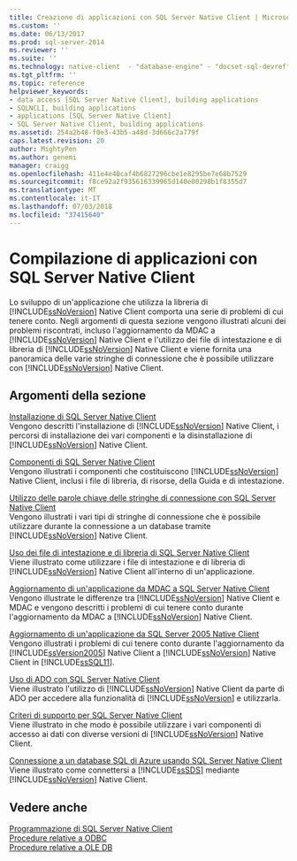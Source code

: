 ```yaml
---
title: Creazione di applicazioni con SQL Server Native Client | Microsoft Docs
ms.custom: ''
ms.date: 06/13/2017
ms.prod: sql-server-2014
ms.reviewer: ''
ms.suite: ''
ms.technology: native-client  - "database-engine" - "docset-sql-devref"
ms.tgt_pltfrm: ''
ms.topic: reference
helpviewer_keywords:
- data access [SQL Server Native Client], building applications
- SQLNCLI, building applications
- applications [SQL Server Native Client]
- SQL Server Native Client, building applications
ms.assetid: 254a2b48-f0e3-43b5-a48d-3d666c2a779f
caps.latest.revision: 20
author: MightyPen
ms.author: genemi
manager: craigg
ms.openlocfilehash: 411e4e40caf4b6827296cbe1e8295be7e68b7529
ms.sourcegitcommit: f8ce92a2f935616339965d140e00298b1f8355d7
ms.translationtype: MT
ms.contentlocale: it-IT
ms.lasthandoff: 07/03/2018
ms.locfileid: "37415640"
---
```

# <a name="building-applications-with-sql-server-native-client"></a>Compilazione di applicazioni con SQL Server Native Client
  Lo sviluppo di un'applicazione che utilizza la libreria di [!INCLUDE[ssNoVersion](../../../includes/ssnoversion-md.md)] Native Client comporta una serie di problemi di cui tenere conto. Negli argomenti di questa sezione vengono illustrati alcuni dei problemi riscontrati, incluso l'aggiornamento da MDAC a [!INCLUDE[ssNoVersion](../../../includes/ssnoversion-md.md)] Native Client e l'utilizzo dei file di intestazione e di libreria di [!INCLUDE[ssNoVersion](../../../includes/ssnoversion-md.md)] Native Client e viene fornita una panoramica delle varie stringhe di connessione che è possibile utilizzare con [!INCLUDE[ssNoVersion](../../../includes/ssnoversion-md.md)] Native Client.  
  
## <a name="in-this-section"></a>Argomenti della sezione  
 [Installazione di SQL Server Native Client](installing-sql-server-native-client.md)  
 Vengono descritti l'installazione di [!INCLUDE[ssNoVersion](../../../includes/ssnoversion-md.md)] Native Client, i percorsi di installazione dei vari componenti e la disinstallazione di [!INCLUDE[ssNoVersion](../../../includes/ssnoversion-md.md)] Native Client.  
  
 [Componenti di SQL Server Native Client](components-of-sql-server-native-client.md)  
 Vengono illustrati i componenti che costituiscono [!INCLUDE[ssNoVersion](../../../includes/ssnoversion-md.md)] Native Client, inclusi i file di libreria, di risorse, della Guida e di intestazione.  
  
 [Utilizzo delle parole chiave delle stringhe di connessione con SQL Server Native Client](using-connection-string-keywords-with-sql-server-native-client.md)  
 Vengono illustrati i vari tipi di stringhe di connessione che è possibile utilizzare durante la connessione a un database tramite [!INCLUDE[ssNoVersion](../../../includes/ssnoversion-md.md)] Native Client.  
  
 [Uso dei file di intestazione e di libreria di SQL Server Native Client](using-the-sql-server-native-client-header-and-library-files.md)  
 Viene illustrato come utilizzare i file di intestazione e di libreria di [!INCLUDE[ssNoVersion](../../../includes/ssnoversion-md.md)] Native Client all'interno di un'applicazione.  
  
 [Aggiornamento di un'applicazione da MDAC a SQL Server Native Client](updating-an-application-to-sql-server-native-client-from-mdac.md)  
 Vengono illustrate le differenze tra [!INCLUDE[ssNoVersion](../../../includes/ssnoversion-md.md)] Native Client e MDAC e vengono descritti i problemi di cui tenere conto durante l'aggiornamento da MDAC a [!INCLUDE[ssNoVersion](../../../includes/ssnoversion-md.md)] Native Client.  
  
 [Aggiornamento di un'applicazione da SQL Server 2005 Native Client](updating-an-application-from-sql-server-2005-native-client.md)  
 Vengono illustrati i problemi di cui tenere conto durante l'aggiornamento da [!INCLUDE[ssVersion2005](../../../includes/ssversion2005-md.md)] Native Client a [!INCLUDE[ssNoVersion](../../../includes/ssnoversion-md.md)] Native Client in [!INCLUDE[ssSQL11](../../../includes/sssql11-md.md)].  
  
 [Uso di ADO con SQL Server Native Client](using-ado-with-sql-server-native-client.md)  
 Viene illustrato l'utilizzo di [!INCLUDE[ssNoVersion](../../../includes/ssnoversion-md.md)] Native Client da parte di ADO per accedere alla funzionalità di [!INCLUDE[ssNoVersion](../../../includes/ssnoversion-md.md)] e utilizzarla.  
  
 [Criteri di supporto per SQL Server Native Client](support-policies-for-sql-server-native-client.md)  
 Viene illustrato in che modo è possibile utilizzare i vari componenti di accesso ai dati con diverse versioni di [!INCLUDE[ssNoVersion](../../../includes/ssnoversion-md.md)] Native Client.  
  
 [Connessione a un database SQL di Azure usando SQL Server Native Client](connecting-to-a-windows-azure-sql-database-using-sql-server-native-client.md)  
 Viene illustrato come connettersi a [!INCLUDE[ssSDS](../../../includes/sssds-md.md)] mediante [!INCLUDE[ssNoVersion](../../../includes/ssnoversion-md.md)] Native Client.  
  
## <a name="see-also"></a>Vedere anche  
 [Programmazione di SQL Server Native Client](../sql-server-native-client-programming.md)   
 [Procedure relative a ODBC](../../native-client-odbc-how-to/odbc-how-to-topics.md)   
 [Procedure relative a OLE DB](../../native-client-ole-db-how-to/ole-db-how-to-topics.md)  
  
  

